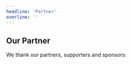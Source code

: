 ```yaml
---
headline: 'Partner'
overline: ''
---
```


## Our Partner

We thank our partners, supporters and sponsors:
